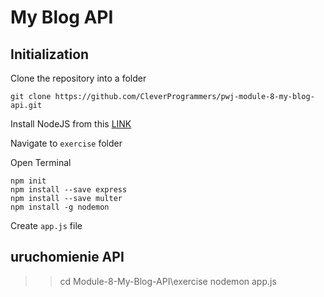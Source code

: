 # My Blog API

## Initialization

Clone the repository into a folder

    git clone https://github.com/CleverProgrammers/pwj-module-8-my-blog-api.git

Install NodeJS from this [LINK](https://nodejs.org/en/)

Navigate to `exercise` folder

Open Terminal

    npm init
    npm install --save express
    npm install --save multer
    npm install -g nodemon

Create `app.js` file    


## uruchomienie API
>>  cd Module-8-My-Blog-API\exercise
>>  nodemon app.js






